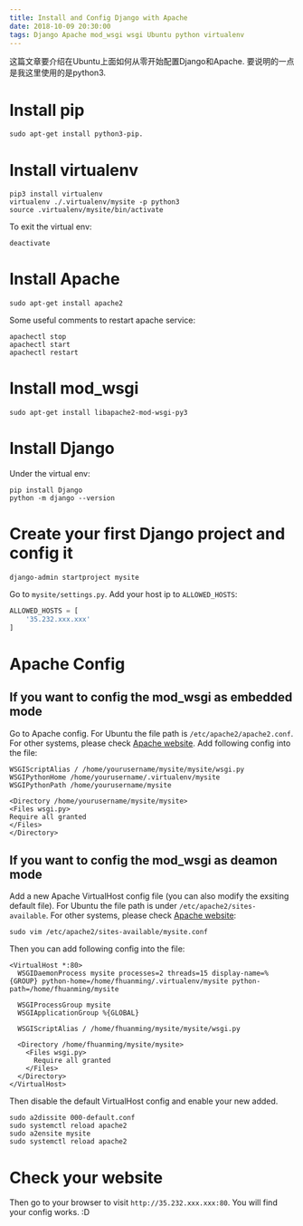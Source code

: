 ```yaml
---
title: Install and Config Django with Apache
date: 2018-10-09 20:30:00
tags: Django Apache mod_wsgi wsgi Ubuntu python virtualenv
---
```


这篇文章要介绍在Ubuntu上面如何从零开始配置Django和Apache. 要说明的一点是我这里使用的是python3.

<!-- more -->

# Install pip

```console
sudo apt-get install python3-pip.
```

# Install virtualenv

```console
pip3 install virtualenv
virtualenv ./.virtualenv/mysite -p python3
source .virtualenv/mysite/bin/activate
```

To exit the virtual env:

```console
deactivate
```

# Install Apache

```console
sudo apt-get install apache2
```

Some useful comments to restart apache service:

```console
apachectl stop
apachectl start
apachectl restart
```

# Install mod_wsgi

```console
sudo apt-get install libapache2-mod-wsgi-py3
```

# Install Django

Under the virtual env:
```console
pip install Django
python -m django --version
```

# Create your first Django project and config it

```console
django-admin startproject mysite
```

Go to `mysite/settings.py`. Add your host ip to `ALLOWED_HOSTS`:

```python
ALLOWED_HOSTS = [
    '35.232.xxx.xxx'
]
```

# Apache Config

## If you want to config the mod_wsgi as embedded mode  

Go to Apache config. For Ubuntu the file path is `/etc/apache2/apache2.conf`. For other systems, please check [Apache website](https://wiki.apache.org/httpd/DistrosDefaultLayout#Apache_httpd_2.4_default_layout_.28apache.org_source_package.29). Add following config into the file:

```config
WSGIScriptAlias / /home/yourusername/mysite/mysite/wsgi.py
WSGIPythonHome /home/yourusername/.virtualenv/mysite
WSGIPythonPath /home/yourusername/mysite

<Directory /home/yourusername/mysite/mysite>
<Files wsgi.py>
Require all granted
</Files>
</Directory>
```

## If you want to config the mod_wsgi as deamon mode

Add a new Apache VirtualHost config file (you can also modify the exsiting default file). For Ubuntu the file path is under `/etc/apache2/sites-available`. For other systems, please check [Apache website](https://wiki.apache.org/httpd/DistrosDefaultLayout#Apache_httpd_2.4_default_layout_.28apache.org_source_package.29):

```console
sudo vim /etc/apache2/sites-available/mysite.conf
```

Then you can add following config into the file:

```config
<VirtualHost *:80>
  WSGIDaemonProcess mysite processes=2 threads=15 display-name=%{GROUP} python-home=/home/fhuanming/.virtualenv/mysite python-path=/home/fhuanming/mysite

  WSGIProcessGroup mysite
  WSGIApplicationGroup %{GLOBAL}
  
  WSGIScriptAlias / /home/fhuanming/mysite/mysite/wsgi.py

  <Directory /home/fhuanming/mysite/mysite>
    <Files wsgi.py>
      Require all granted
    </Files>
  </Directory>
</VirtualHost>
```

Then disable the default VirtualHost config and enable your new added.

```console
sudo a2dissite 000-default.conf
sudo systemctl reload apache2
sudo a2ensite mysite
sudo systemctl reload apache2
```

# Check your website

Then go to your browser to visit `http://35.232.xxx.xxx:80`. You will find your config works. :D